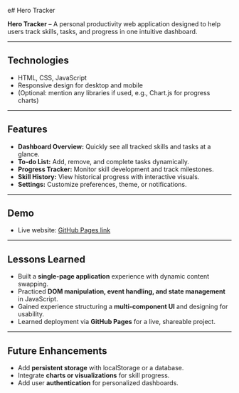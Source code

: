 e# Hero Tracker

**Hero Tracker** – A personal productivity web application designed to help users track skills, tasks, and progress in one intuitive dashboard.

---

## Technologies
- HTML, CSS, JavaScript
- Responsive design for desktop and mobile
- (Optional: mention any libraries if used, e.g., Chart.js for progress charts)

---

## Features
- **Dashboard Overview:** Quickly see all tracked skills and tasks at a glance.
- **To-do List:** Add, remove, and complete tasks dynamically.
- **Progress Tracker:** Monitor skill development and track milestones.
- **Skill History:** View historical progress with interactive visuals.
- **Settings:** Customize preferences, theme, or notifications.

---

## Demo
- Live website: [GitHub Pages link](https://xscape24.github.io/herotracker1/)

---

## Lessons Learned
- Built a **single-page application** experience with dynamic content swapping.
- Practiced **DOM manipulation, event handling, and state management** in JavaScript.
- Gained experience structuring a **multi-component UI** and designing for usability.
- Learned deployment via **GitHub Pages** for a live, shareable project.

---

## Future Enhancements
- Add **persistent storage** with localStorage or a database.
- Integrate **charts or visualizations** for skill progress.
- Add user **authentication** for personalized dashboards.

